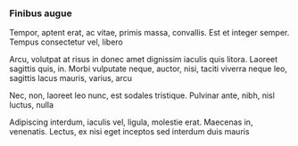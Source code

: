 ### Finibus augue

Tempor, aptent erat, ac vitae, primis massa, convallis. Est et integer semper. Tempus consectetur vel, libero

Arcu, volutpat at risus in donec amet dignissim iaculis quis litora. Laoreet sagittis quis, in. Morbi vulputate neque, auctor, nisi, taciti viverra neque leo, sagittis lacus mauris, varius, arcu

Nec, non, laoreet leo nunc, est sodales tristique. Pulvinar ante, nibh, nisl luctus, nulla

Adipiscing interdum, iaculis vel, ligula, molestie erat. Maecenas in, venenatis. Lectus, ex nisi eget inceptos sed interdum duis mauris


